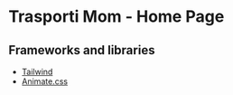 # Trasporti Mom - Home Page

## Frameworks and libraries 

- [Tailwind](https://github.com/tailwindcss/tailwindcss)
- [Animate.css](https://github.com/bentzibentz/tailwindcss-animate.css/tree/master)


